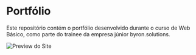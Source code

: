 # Portfólio
Este repositório contém o portfólio desenvolvido durante o curso de Web Básico, como parte do trainee da empresa júnior byron.solutions.

![Preview do Site](C://Users/rafin/Downloads/preview-portfolio.png)
